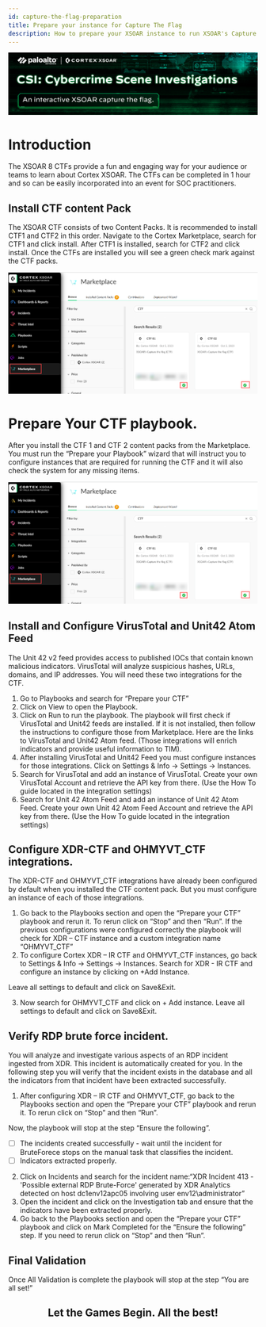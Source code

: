 ```yaml
---
id: capture-the-flag-preparation
title: Prepare your instance for Capture The Flag
description: How to prepare your XSOAR instance to run XSOAR's Capture The Flag challenge.
---
```

![ xsoar ctf csi image](../../../docs/doc_imgs/reference/CaptureTheFlag/ctfcsiimage.jpg)

# Introduction
The XSOAR 8 CTFs provide a fun and engaging way for your audience or teams to learn about Cortex XSOAR.
The CTFs can be completed in 1 hour and so can be easily incorporated into an event for SOC practitioners. 


## Install CTF content Pack

The XSOAR CTF consists of two Content Packs. It is recommended to install CTF1 and CTF2 in this order. 
Navigate to the Cortex Marketplace, search for CTF1 and click install.
After CTF1 is installed, search for CTF2 and click install. Once the CTFs are installed you will see a green check mark against the CTF packs. 

![ xsoar ctf csi image](../../../docs/doc_imgs/reference/CaptureTheFlag/marketplace_search_for_ctf.png)

# Prepare Your CTF playbook.
After you install the CTF 1 and CTF 2 content packs from the Marketplace. 
You must run the “Prepare your Playbook” wizard that will instruct you to configure instances that are required for 
running the CTF and it will also check the system for any missing items.

![ xsoar ctf csi image](../../../docs/doc_imgs/reference/CaptureTheFlag/marketplace_search_for_ctf.png)


## Install and Configure VirusTotal and Unit42 Atom Feed
The Unit 42 v2 feed provides access to published IOCs that contain known malicious indicators. 
VirusTotal will analyze suspicious hashes, URLs, domains, and IP addresses. You will need these two integrations for the CTF.
1. Go to Playbooks and search for “Prepare your CTF”
2. Click on View to open the Playbook.
3. Click on Run to run the playbook. 
    The playbook will first check if VirusTotal and Unit42 feeds are installed. If it is not installed, then follow the instructions to configure those from Marketplace. Here are the links to VirusTotal and Unit42 Atom feed. (Those integrations will enrich indicators and provide useful information to TIM). 
4. After installing VirusTotal and Unit42 Feed you must configure instances for those integrations. Click on Settings & Info -> Settings -> Instances.
5. Search for VirusTotal and add an instance of VirusTotal. Create your own VirusTotal Account and retrieve the API key from there. (Use the How To guide located in the integration settings)
6. Search for Unit 42 Atom Feed and add an instance of Unit 42 Atom Feed. Create your own Unit 42 Atom Feed Account and retrieve the API key from there. (Use the How To guide located in the integration settings)


## Configure XDR-CTF and OHMYVT_CTF integrations.
The XDR-CTF and OHMYVT_CTF integrations have already been configured by default when you installed the CTF content pack. But you must configure an instance of each of those integrations. 
1. Go back to the Playbooks section and open the “Prepare your CTF” playbook and rerun it. To rerun click on “Stop” and then “Run”.
    If the previous configurations were configured correctly the playbook will check for XDR – CTF instance and a custom integration name “OHMYVT_CTF”
2. To configure Cortex XDR – IR CTF and OHMYVT_CTF instances, go back to Settings & Info -> Settings -> Instances.
Search for XDR - IR CTF and configure an instance by clicking on +Add Instance.

Leave all settings to default and click on Save&Exit.

3. Now search for OHMYVT_CTF and click on + Add instance.
Leave all settings to default and click on Save&Exit.


## Verify RDP brute force incident.

You will analyze and investigate various aspects of an RDP incident ingested from XDR. This incident is automatically created for you. In the following step you will verify that the incident exists in the database and all the indicators from that incident have been extracted successfully.  
1. After configuring XDR – IR CTF and OHMYVT_CTF, go back to the Playbooks section and open the “Prepare your CTF” playbook and rerun it. 
To rerun click on “Stop” and then “Run”. 

Now, the playbook will stop at the step “Ensure the following”.

-[ ] The incidents created successfully - wait until the incident for BruteForece stops on the manual task that classifies the incident.
-[ ] Indicators extracted properly.

2. Click on Incidents and search for the incident name:“XDR Incident 413 - 'Possible external RDP Brute-Force' generated by XDR Analytics detected on host dc1env12apc05 involving user env12\administrator”
3. Open the incident and click on the Investigation tab and ensure that the indicators have been extracted properly. 
4. Go back to the Playbooks section and open the “Prepare your CTF” playbook and click on Mark Completed for the “Ensure the following” step. 
If you need to rerun click on “Stop” and then “Run”.


## Final Validation

Once All Validation is complete the playbook will stop at the step “You are all set!” 


<h2 style="text-align: center;">Let the Games Begin. All the best!</h3>


